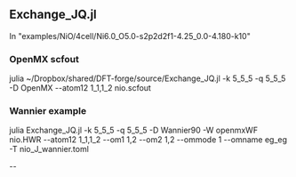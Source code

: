 ## Exchange_JQ.jl

In "examples/NiO/4cell/Ni6.0_O5.0-s2p2d2f1-4.25_0.0-4.180-k10"
### OpenMX scfout

julia ~/Dropbox/shared/DFT-forge/source/Exchange_JQ.jl -k 5_5_5 -q 5_5_5 -D OpenMX --atom12 1_1,1_2   nio.scfout

### Wannier example
julia Exchange_JQ.jl -k 5_5_5 -q 5_5_5 -D Wannier90 -W openmxWF  nio.HWR  --atom12 1_1,1_2  --om1 1,2 --om2 1,2 --ommode 1 --omname eg_eg -T nio_J_wannier.toml

--